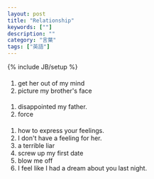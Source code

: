 ```yaml
---
layout: post
title: "Relationship"
keywords: [""]
description: ""
category: "言葉"
tags: ["英語"]
---
```

{% include JB/setup %}

####
1. get her out of my mind
2. picture my brother's face

####
1. disappointed my father.
2. force

####
1. how to express your feelings.
2. I don't have a feeling for her.
3. a terrible liar
4. screw up my first date
5. blow me off
6. I feel like I had a dream about you last night.


